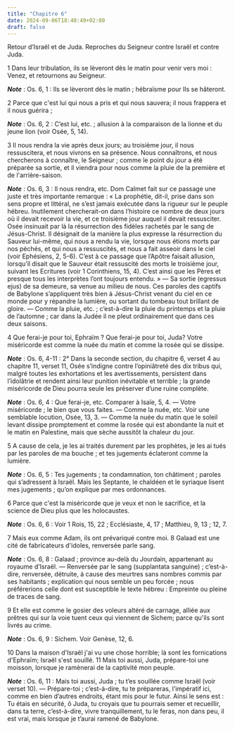```yaml
---
title: "Chapitre 6"
date: 2024-09-06T18:40:49+02:00
draft: false
---
```



Retour d’Israël et de Juda.
Reproches du Seigneur contre Israël et contre Juda.


1 Dans leur tribulation, ils se lèveront dès le matin pour venir vers moi : Venez, et retournons au Seigneur.

***Note*** :  Os. 6, 1 : Ils se lèveront dès le matin ; hébraïsme pour Ils se hâteront.

2 Parce que c'est lui qui nous a pris et qui nous sauvera; il nous frappera et il nous guérira ;

***Note*** :  Os. 6, 2 : C’est lui, etc. ; allusion à la comparaison de la lionne et du jeune lion (voir Osée, 5, 14).

3 Il nous rendra la vie après deux jours; au troisième jour, il nous ressuscitera, et nous vivrons en sa présence. Nous connaîtrons, et nous chercherons à connaître, le Seigneur ; comme le point du jour a été préparée sa sortie, et il viendra pour nous comme la pluie de la première et de l'arrière-saison.

***Note*** :  Os. 6, 3 : Il nous rendra, etc. Dom Calmet fait sur ce passage une juste et très importante remarque : « La prophétie, dit-il, prise dans son sens propre et littéral, ne s’est jamais exécutée dans la rigueur sur le peuple hébreu. Inutilement chercherait-on dans l’histoire ce nombre de deux jours où il devait recevoir la vie, et ce troisième jour auquel il devait ressusciter. Osée insinuait par là la résurrection des fidèles rachetés par le sang de Jésus-Christ. Il désignait de la manière la plus expresse la résurrection du Sauveur lui-même, qui nous a rendu la vie, lorsque nous étions morts par nos péchés, et qui nous a ressuscités, et nous a fait asseoir dans le ciel (voir Ephésiens, 2, 5-6). C’est à ce passage que l’Apôtre faisait allusion, lorsqu’il disait que le Sauveur était ressuscité des morts le troisième jour, suivant les Ecritures (voir 1 Corinthiens, 15, 4). C’est ainsi que les Pères et presque tous les interprètes l’ont toujours entendu. » ― Sa sortie (egressus ejus) de sa demeure, sa venue
au milieu de nous. Ces paroles des captifs de Babylone s’appliquent très bien à Jésus-Christ venant du ciel en ce monde pour y répandre la lumière, ou sortant du tombeau tout brillant de gloire. ― Comme la pluie, etc. ; c’est-à-dire la pluie du printemps et la pluie de l’automne ; car dans la Judée il ne pleut ordinairement que dans ces deux saisons.


4 Que ferai-je pour toi, Ephraïm ? Que ferai-je pour toi, Juda? Votre miséricorde est comme la nuée du matin et comme la rosée qui se dissipe.

***Note*** :  Os. 6, 4-11 : 2° Dans la seconde section, du chapitre 6, verset 4 au chapitre 11, verset 11, Osée s’indigne contre l’opiniâtreté des dix tribus qui, malgré toutes les exhortations et les avertissements, persistent dans l’idolâtrie et rendent ainsi leur punition inévitable et terrible ; la grande miséricorde de Dieu pourra seule les préserver d’une ruine complète.

***Note*** :  Os. 6, 4 : Que ferai-je, etc. Comparer à Isaïe, 5, 4. ― Votre miséricorde ; le bien que vous faites. ― Comme la nuée, etc. Voir une semblable locution, Osée, 13, 3. ― Comme la nuée du matin que le soleil levant dissipe promptement et comme la rosée qui est abondante la nuit et le matin en Palestine, mais que sèche aussitôt la chaleur du jour.

5 A cause de cela, je les ai traités durement par les prophètes, je les ai tués par les paroles de ma bouche ; et tes jugements éclateront comme la lumière.

***Note*** :  Os. 6, 5 : Tes jugements ; ta condamnation, ton châtiment ; paroles qui s’adressent à Israël. Mais les Septante, le chaldéen et le syriaque lisent mes jugements ; qu’on explique par mes ordonnances.


6 Parce que c'est la miséricorde que je veux et non le sacrifice, et la science de Dieu plus que les holocaustes.

***Note*** :  Os. 6, 6 : Voir 1 Rois, 15, 22 ; Ecclésiaste, 4, 17 ; Matthieu, 9, 13 ; 12, 7.

7 Mais eux comme Adam, ils ont prévariqué contre moi. 8 Galaad est une cité de fabricateurs d'idoles, renversée parle sang.

***Note*** :  Os. 6, 8 : Galaad ; province au-delà du Jourdain, appartenant au royaume d’Israël. ― Renversée par le sang (supplantata sanguine) ; c’est-à-dire, renversée, détruite, à cause des meurtres sans nombres commis par ses habitants ; explication qui nous semble un peu forcée ; nous préférerions celle dont est susceptible le texte hébreu : Empreinte ou pleine de traces de sang.


9 Et elle est comme le gosier des voleurs altéré de carnage, alliée aux prêtres qui sur la voie tuent ceux qui viennent de Sichem; parce qu'ils sont livrés au crime.

***Note*** :  Os. 6, 9 : Sichem. Voir Genèse, 12, 6.

10 Dans la maison d'Israël j'ai vu une chose horrible; là sont les fornications d'Ephraïm; Israël s'est souillé. 11 Mais toi aussi, Juda, prépare-toi une moisson, lorsque je ramènerai de la captivité mon peuple.

***Note*** :  Os. 6, 11 : Mais toi aussi, Juda ; tu t’es souillée comme Israël (voir verset 10). ― Prépare-toi ; c’est-à-dire, tu te prépareras, l’impératif ici, comme en bien d’autres endroits, étant mis pour le futur. Ainsi le sens est : Tu étais en sécurité, ô Juda, tu croyais que tu pourrais semer et recueillir, dans ta terre, c’est-à-dire, vivre tranquillement, tu le feras, non dans peu, il est vrai, mais lorsque je t’aurai ramené de Babylone.

